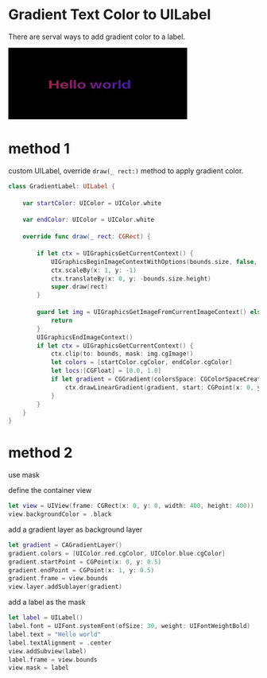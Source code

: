 # Gradient Text Color to UILabel

There are serval ways to add gradient color to a label.

![](gradient.png)

# method 1

custom UILabel, override `draw(_ rect:)` method to apply gradient color.

```swift
class GradientLabel: UILabel {

    var startColor: UIColor = UIColor.white

    var endColor: UIColor = UIColor.white

    override func draw(_ rect: CGRect) {

        if let ctx = UIGraphicsGetCurrentContext() {
            UIGraphicsBeginImageContextWithOptions(bounds.size, false, 0.0)
            ctx.scaleBy(x: 1, y: -1)
            ctx.translateBy(x: 0, y: -bounds.size.height)
            super.draw(rect)
        }

        guard let img = UIGraphicsGetImageFromCurrentImageContext() else {
            return
        }
        UIGraphicsEndImageContext()
        if let ctx = UIGraphicsGetCurrentContext() {
            ctx.clip(to: bounds, mask: img.cgImage!)
            let colors = [startColor.cgColor, endColor.cgColor]
            let locs:[CGFloat] = [0.0, 1.0]
            if let gradient = CGGradient(colorsSpace: CGColorSpaceCreateDeviceRGB(), colors: colors as CFArray, locations: locs) {
                ctx.drawLinearGradient(gradient, start: CGPoint(x: 0, y: bounds.size.height*0.5), end: CGPoint(x: bounds.size.width, y: bounds.size.height*0.5), options: CGGradientDrawingOptions.init(rawValue: 0))
            }
        }
    }
}
```

# method 2

use mask

define the container view

```swift
let view = UIView(frame: CGRect(x: 0, y: 0, width: 400, height: 400))
view.backgroundColor = .black
```

add a gradient layer as background layer

```swift
let gradient = CAGradientLayer()
gradient.colors = [UIColor.red.cgColor, UIColor.blue.cgColor]
gradient.startPoint = CGPoint(x: 0, y: 0.5)
gradient.endPoint = CGPoint(x: 1, y: 0.5)
gradient.frame = view.bounds
view.layer.addSublayer(gradient)
```

add a label as the mask

```swift
let label = UILabel()
label.font = UIFont.systemFont(ofSize: 30, weight: UIFontWeightBold)
label.text = "Hello world"
label.textAlignment = .center
view.addSubview(label)
label.frame = view.bounds
view.mask = label
```
